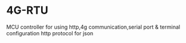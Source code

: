 # 4G-RTU
MCU controller for using http,4g communication,serial port &amp; terminal configuration
http protocol for json
